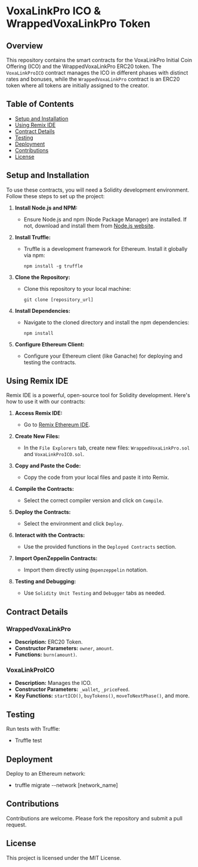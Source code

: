 # VoxaLinkPro ICO & WrappedVoxaLinkPro Token

## Overview
This repository contains the smart contracts for the VoxaLinkPro Initial Coin Offering (ICO) and the WrappedVoxaLinkPro ERC20 token. The `VoxaLinkProICO` contract manages the ICO in different phases with distinct rates and bonuses, while the `WrappedVoxaLinkPro` contract is an ERC20 token where all tokens are initially assigned to the creator.

## Table of Contents
- [Setup and Installation](#setup-and-installation)
- [Using Remix IDE](#using-remix-ide)
- [Contract Details](#contract-details)
- [Testing](#testing)
- [Deployment](#deployment)
- [Contributions](#contributions)
- [License](#license)

## Setup and Installation
To use these contracts, you will need a Solidity development environment. Follow these steps to set up the project:

1. **Install Node.js and NPM:**
   - Ensure Node.js and npm (Node Package Manager) are installed. If not, download and install them from [Node.js website](https://nodejs.org/).

2. **Install Truffle:**
   - Truffle is a development framework for Ethereum. Install it globally via npm:
     ```
     npm install -g truffle
     ```

3. **Clone the Repository:**
   - Clone this repository to your local machine:
     ```
     git clone [repository_url]
     ```

4. **Install Dependencies:**
   - Navigate to the cloned directory and install the npm dependencies:
     ```
     npm install
     ```

5. **Configure Ethereum Client:**
   - Configure your Ethereum client (like Ganache) for deploying and testing the contracts.

## Using Remix IDE

Remix IDE is a powerful, open-source tool for Solidity development. Here's how to use it with our contracts:

1. **Access Remix IDE:**
   - Go to [Remix Ethereum IDE](https://remix.ethereum.org/).

2. **Create New Files:**
   - In the `File Explorers` tab, create new files: `WrappedVoxaLinkPro.sol` and `VoxaLinkProICO.sol`.

3. **Copy and Paste the Code:**
   - Copy the code from your local files and paste it into Remix.

4. **Compile the Contracts:**
   - Select the correct compiler version and click on `Compile`.

5. **Deploy the Contracts:**
   - Select the environment and click `Deploy`.

6. **Interact with the Contracts:**
   - Use the provided functions in the `Deployed Contracts` section.

7. **Import OpenZeppelin Contracts:**
   - Import them directly using `@openzeppelin` notation.

8. **Testing and Debugging:**
   - Use `Solidity Unit Testing` and `Debugger` tabs as needed.

## Contract Details

### WrappedVoxaLinkPro
- **Description:** ERC20 Token.
- **Constructor Parameters:** `owner`, `amount`.
- **Functions:** `burn(amount)`.

### VoxaLinkProICO
- **Description:** Manages the ICO.
- **Constructor Parameters:** `_wallet`, `_priceFeed`.
- **Key Functions:** `startICO()`, `buyTokens()`, `moveToNextPhase()`, and more.

## Testing
Run tests with Truffle:
- Truffle test

## Deployment
Deploy to an Ethereum network:
- truffle migrate --network [network_name]


## Contributions
Contributions are welcome. Please fork the repository and submit a pull request.

## License
This project is licensed under the MIT License.
